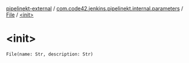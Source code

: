 [pipelinekt-external](../../index.md) / [com.code42.jenkins.pipelinekt.internal.parameters](../index.md) / [File](index.md) / [&lt;init&gt;](./-init-.md)

# &lt;init&gt;

`File(name: Str, description: Str)`